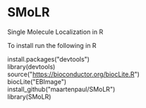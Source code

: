 # SMoLR
Single Molecule Localization in R

To install run the following in R

install.packages("devtools")  
library(devtools)  
source("https://bioconductor.org/biocLite.R")  
biocLite("EBImage")  
install_github("maartenpaul/SMoLR")  
library(SMoLR)  


